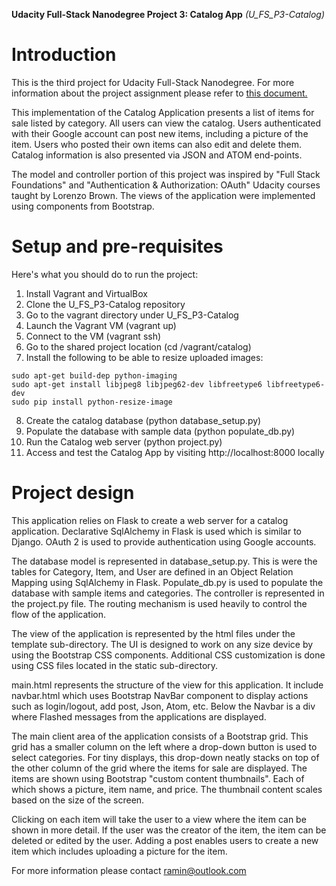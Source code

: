 **Udacity Full-Stack Nanodegree Project 3: Catalog App** *(U_FS_P3-Catalog)*

# Introduction
This is the third project for Udacity Full-Stack Nanodegree. For more information about the project assignment please refer to [this document.](https://docs.google.com/document/d/1jFjlq_f-hJoAZP8dYuo5H3xY62kGyziQmiv9EPIA7tM/pub?embedded=true)

This implementation of the Catalog Application presents a list of items for sale listed by category. All users can view the catalog. Users authenticated with their Google account can post new items, including a picture of the item. Users who posted their own items can also edit and delete them. Catalog information is also presented via JSON and ATOM end-points. 

The model and controller portion of this project was inspired by "Full Stack Foundations" and "Authentication & Authorization: OAuth" Udacity courses taught by Lorenzo Brown. The views of the application were implemented using components from Bootstrap.

# Setup and pre-requisites
Here's what you should do to run the project:

1. Install Vagrant and VirtualBox
2. Clone the U_FS_P3-Catalog repository
3. Go to the vagrant directory under U_FS_P3-Catalog
4. Launch the Vagrant VM (vagrant up)
5. Connect to the VM (vagrant ssh)
6. Go to the shared project location (cd /vagrant/catalog)
7. Install the following to be able to resize uploaded images:
```
sudo apt-get build-dep python-imaging
sudo apt-get install libjpeg8 libjpeg62-dev libfreetype6 libfreetype6-dev
sudo pip install python-resize-image
```
8. Create the catalog database (python database_setup.py)
9. Populate the database with sample data (python populate_db.py)
10. Run the Catalog web server (python project.py)
11. Access and test the Catalog App by visiting http://localhost:8000 locally

# Project design
This application relies on Flask to create a web server for a catalog application. Declarative SqlAlchemy in Flask is used which is similar to Django. OAuth 2 is used to provide authentication using Google accounts.

The database model is represented in database_setup.py. This is were the tables for Category, Item, and User are defined in an Object Relation Mapping using SqlAlchemy in Flask. Populate_db.py is used to populate the database with sample items and categories. The controller is represented in the project.py file. The routing mechanism is used heavily to control the flow of the application.

The view of the application is represented by the html files under the template sub-directory. The UI is designed to work on any size device by using the Bootstrap CSS components. Additional CSS customization is done using CSS files located in the static sub-directory. 

main.html represents the structure of the view for this application. It include navbar.html which uses Bootstrap NavBar component to display actions such as login/logout, add post, Json, Atom, etc. Below the Navbar is a div where Flashed messages from the applications are displayed. 

The main client area of the application consists of a Bootstrap grid. This grid has a smaller column on the left where a drop-down button is used to select categories. For tiny displays, this drop-down neatly stacks on top of the other column of the grid where the items for sale are displayed. The items are shown using Bootstrap "custom content thumbnails". Each of which shows a picture, item name, and price. The thumbnail content scales based on the size of the screen. 

Clicking on each item will take the user to a view where the item can be shown in more detail. If the user was the creator of the item, the item can be deleted or edited by the user. Adding a post enables users to create a new item which includes uploading a picture for the item.

For more information please contact ramin@outlook.com
